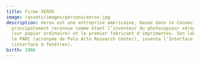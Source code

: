 ```yaml
---
title: Firme XEROX
image: /assets/images/persons/xerox.jpg
description: Xerox est une entreprise américaine, basée dans le Connecticut,
  principalement reconnue comme étant l’inventeur du photocopieur xérographique
  (sur papier ordinaire) et le premier fabricant d'imprimantes. Son laboratoire,
  le PARC (acronyme de Palo Alto Research Center), inventa l'Interface graphique
  (interface à fenêtres).
birth: 1906
---
```

